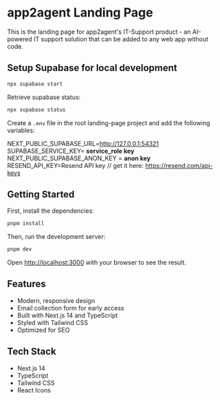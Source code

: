 # app2agent Landing Page

This is the landing page for app2agent's IT-Support product - an AI-powered IT support solution that can be added to any web app without code.

## Setup Supabase for local development

```bash
npx supabase start
```

Retrieve supabase status:

```bash
npx supabase status
```

Create a `.env` file in the root landing-page project and add the following variables:

NEXT_PUBLIC_SUPABASE_URL=http://127.0.0.1:54321
SUPABASE_SERVICE_KEY= **service_role key**
NEXT_PUBLIC_SUPABASE_ANON_KEY = **anon key**
RESEND_API_KEY=Resend API key // get it here: https://resend.com/api-keys

## Getting Started

First, install the dependencies:

```bash
pnpm install
```

Then, run the development server:

```bash
pnpm dev
```

Open [http://localhost:3000](http://localhost:3000) with your browser to see the result.

## Features

- Modern, responsive design
- Email collection form for early access
- Built with Next.js 14 and TypeScript
- Styled with Tailwind CSS
- Optimized for SEO

## Tech Stack

- Next.js 14
- TypeScript
- Tailwind CSS
- React Icons
